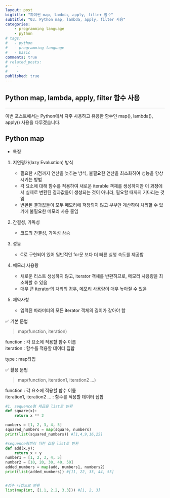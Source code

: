 ```yaml
---
layout: post
bigtitle: "파이썬 map, lambda, apply, filter 함수"
subtitle: "03. Python map, lambda, apply, filter 사용"
categories:
    - programming language
    - python
# tags:
#   - python
#   - programming language
#   - basic
comments: true
# related_posts:
#    -
#    - 
published: true
---
```



## Python map, lambda, apply, filter 함수 사용

---

이번 포스트에서는 Python에서 자주 사용하고 유용한 함수인 map(), lambda(), apply() 사용을 다루겠습니다.


## Python map

* 특징

1. 지연평가(lazy Evaluation) 방식 
    - 필요한 시점까지 연산을 늦추는 방식, 불필요한 연산을 최소화하여 성능을 향상시키는 방법
    - 각 요소에 대해 함수를 적용하여 새로운 iterable 객체를 생성하지만 이 과정에서 실제로 변환된 결과값들이 생성되는 것이 아니라, 필요할 때까지 기다리는 것임
    - 변환된 결과값들이 모두 메모리에 저장되지 않고 부부만 계산하여 처리할 수 있기에 불필요한 메모리 사용 줄임

2. 간결성, 가독성
    - 코드의 간결성, 가독성 상승

3. 성능
    - C로 구현되어 있어 일반적인 for문 보다 더 빠른 실행 속도를 제공함

4. 메모리 사용량
    - 새로운 리스트 생성하지 않고, iterator 객체를 반환하므로, 메모리 사용량을 최소화할 수 있음
    - 매우 큰 iterator의 처리의 경우, 메모리 사용량이 매우 높아질 수 있음

5. 제약사항
    - 입력된 파라미터의 모든 iterator 객체의 길이가 같아야 함

✅ 기본 문법

> map(function, iteration)<br>

function : 각 요소에 적용할 함수 이름<br>
iteration : 함수를 적용할 데이터 집합<br>

type : map타입

✅ 활용 문법

> map(function, iteration1, iteration2 ...)<br>

function : 각 요소에 적용할 함수 이름<br>
iteration1, iteration2 ... : 함수를 적용할 데이터 집합<br>

```python
#1. sequence형 제곱을 list로 반환
def square(x):
    return x ** 2

numbers = [1, 2, 3, 4, 5]
squared_numbers = map(square, numbers)
print(list(squared_numbers)) #[1,4,9,16,25]

#sequence형끼리 더한 값을 list로 반환
def add(x,y):
    return x + y
number1 = [1, 2, 3, 4, 5]
number2 = [10, 20, 30, 40, 50]
added_numbers = map(add, numbers1, numbers2)
print(list(added_numbers)) #[11, 22, 33, 44, 55]


#정수 타입으로 변환
list(map(int, [1.1, 2.2, 3.3])) #[1, 2, 3]
```







